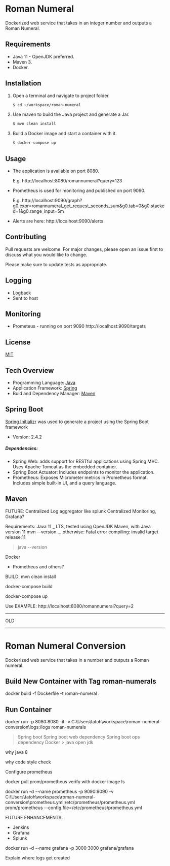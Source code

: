 # Roman Numeral
Dockerized web service that takes in an integer number and outputs a Roman Numeral.


## Requirements
- Java 11 - OpenJDK preferred.
- Maven 3.
- Docker.

## Installation
1. Open a terminal and navigate to project folder.
    ```bash
    $ cd ~/workspace/roman-numeral
    ```

2. Use maven to build the Java project and generate a Jar.
    ```bash
    $ mvn clean install
    ```

3) Build a Docker image and start a container with it.
    ```bash
    $ docker-compose up
    ```

## Usage
- The application is available on port 8080.
    
    E.g. http://localhost:8080/romannumeral?query=123
- Prometheus is used for monitoring and published on port 9090.

    E.g. http://localhost:9090/graph?g0.expr=romannumeral_get_request_seconds_sum&g0.tab=0&g0.stacked=1&g0.range_input=5m
- Alerts are here: http://localhost:9090/alerts





## Contributing
Pull requests are welcome. For major changes, please open an issue first to discuss what you would like to change.

Please make sure to update tests as appropriate.

## Logging
- Logback
- Sent to host

## Monitoring
- Prometeus - running on port 9090
http://localhost:9090/targets

## License
[MIT](https://choosealicense.com/licenses/mit/)


## Tech Overview
- Programming Language: [Java](https://openjdk.java.net/projects/jdk/11/)
- Application Framework: [Spring](https://spring.io/projects/spring-framework)  
- Buid and Dependency Manager: [Maven](https://maven.apache.org/)


## Spring Boot
[Spring Initializr](https://start.spring.io/) was used to generate a project using the Spring Boot framework
- Version: 2.4.2

##### Dependencies:
- Spring Web: adds support for RESTful applications using Spring MVC. Uses Apache Tomcat as the embedded container.
- Spring Boot Actuator: Includes endpoints to monitor the application.
- Prometheus: Exposes Micrometer metrics in Prometheus format. Includes simple built-in UI, and a query language.

## Maven




FUTURE:
Centralized Log aggregator like splunk
Centralized Monitoring, Grafana?




Requirements:
Java 11 _ LTS, tested using OpenJDK
Maven, with Java version 11
mvn --version
... otherwise: Fatal error compiling: invalid target release:11
>java --version
>
>
Docker
- Prometheus and others?


BUILD:
mvn clean install

docker-compose build

docker-compose up


Use EXAMPLE: http://localhost:8080/romannumeral?query=2


---------------
OLD

-----------------
# Roman Numeral Conversion
Dockerized web service that takes in a number and outputs a Roman numeral.



## Build New Container with Tag roman-numerals
docker build -f Dockerfile -t roman-numeral .

## Run Container
docker run -p 8080:8080 -it -v C:\Users\tatoh\workspace\roman-numeral-conversion\logs:/logs roman-numerals



> Spring boot
> Spring boot web dependency
> Spring boot ops dependency
> Docker > java open jdk


why java 8

why code style check


Configure prometheus

docker pull prom/prometheus
verify with
docker image ls

docker run -d --name prometheus -p 9090:9090 -v C:\Users\tatoh\workspace\roman-numeral-conversion\prometheus.yml:/etc/prometheus/prometheus.yml prom/prometheus --config.file=/etc/prometheus/prometheus.yml


FUTURE ENHANCEMENTS:
- Jenkins 
- Grafana
- Splunk

docker run -d --name grafana -p 3000:3000 grafana/grafana

Explain where logs get created
